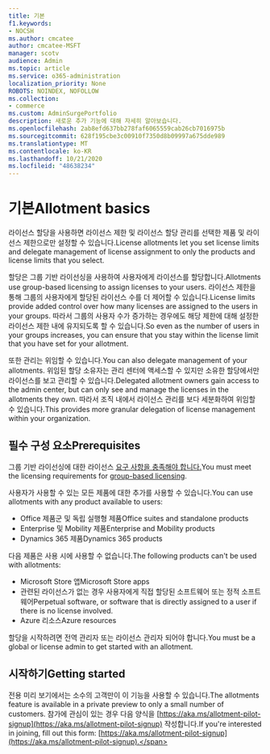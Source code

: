 ```yaml
---
title: 기본
f1.keywords:
- NOCSH
ms.author: cmcatee
author: cmcatee-MSFT
manager: scotv
audience: Admin
ms.topic: article
ms.service: o365-administration
localization_priority: None
ROBOTS: NOINDEX, NOFOLLOW
ms.collection:
- commerce
ms.custom: AdminSurgePortfolio
description: 새로운 추가 기능에 대해 자세히 알아보습니다.
ms.openlocfilehash: 2ab8efd637bb278faf6065559cab26cb7016975b
ms.sourcegitcommit: 628f195cbe3c00910f7350d8b09997a675dde989
ms.translationtype: MT
ms.contentlocale: ko-KR
ms.lasthandoff: 10/21/2020
ms.locfileid: "48638234"
---
```

# <a name="allotment-basics"></a><span data-ttu-id="7350c-103">기본</span><span class="sxs-lookup"><span data-stu-id="7350c-103">Allotment basics</span></span>

<span data-ttu-id="7350c-104">라이선스 할당을 사용하면 라이선스 제한 및 라이선스 할당 관리를 선택한 제품 및 라이선스 제한으로만 설정할 수 있습니다.</span><span class="sxs-lookup"><span data-stu-id="7350c-104">License allotments let you set license limits and delegate management of license assignment to only the products and license limits that you select.</span></span>

<span data-ttu-id="7350c-105">할당은 그룹 기반 라이선싱을 사용하여 사용자에게 라이선스를 할당합니다.</span><span class="sxs-lookup"><span data-stu-id="7350c-105">Allotments use group-based licensing to assign licenses to your users.</span></span> <span data-ttu-id="7350c-106">라이선스 제한을 통해 그룹의 사용자에게 할당된 라이선스 수를 더 제어할 수 있습니다.</span><span class="sxs-lookup"><span data-stu-id="7350c-106">License limits provide added control over how many licenses are assigned to the users in your groups.</span></span> <span data-ttu-id="7350c-107">따라서 그룹의 사용자 수가 증가하는 경우에도 해당 제한에 대해 설정한 라이선스 제한 내에 유지되도록 할 수 있습니다.</span><span class="sxs-lookup"><span data-stu-id="7350c-107">So even as the number of users in your groups increases, you can ensure that you stay within the license limit that you have set for your allotment.</span></span>

<span data-ttu-id="7350c-108">또한 관리는 위임할 수 있습니다.</span><span class="sxs-lookup"><span data-stu-id="7350c-108">You can also delegate management of your allotments.</span></span> <span data-ttu-id="7350c-109">위임된 할당 소유자는 관리 센터에 액세스할 수 있지만 소유한 할당에서만 라이선스를 보고 관리할 수 있습니다.</span><span class="sxs-lookup"><span data-stu-id="7350c-109">Delegated allotment owners gain access to the admin center, but can only see and manage the licenses in the allotments they own.</span></span> <span data-ttu-id="7350c-110">따라서 조직 내에서 라이선스 관리를 보다 세분화하여 위임할 수 있습니다.</span><span class="sxs-lookup"><span data-stu-id="7350c-110">This provides more granular delegation of license management within your organization.</span></span>

## <a name="prerequisites"></a><span data-ttu-id="7350c-111">필수 구성 요소</span><span class="sxs-lookup"><span data-stu-id="7350c-111">Prerequisites</span></span>

<span data-ttu-id="7350c-112">그룹 기반 라이선싱에 대한 라이선스 [요구 사항을 충족해야 합니다.](https://docs.microsoft.com/azure/active-directory/fundamentals/active-directory-licensing-whatis-azure-portal#licensing-requirements)</span><span class="sxs-lookup"><span data-stu-id="7350c-112">You must meet the licensing requirements for [group-based licensing](https://docs.microsoft.com/azure/active-directory/fundamentals/active-directory-licensing-whatis-azure-portal#licensing-requirements).</span></span>

<span data-ttu-id="7350c-113">사용자가 사용할 수 있는 모든 제품에 대한 추가를 사용할 수 있습니다.</span><span class="sxs-lookup"><span data-stu-id="7350c-113">You can use allotments with any product available to users:</span></span>

- <span data-ttu-id="7350c-114">Office 제품군 및 독립 실행형 제품</span><span class="sxs-lookup"><span data-stu-id="7350c-114">Office suites and standalone products</span></span>
- <span data-ttu-id="7350c-115">Enterprise 및 Mobility 제품</span><span class="sxs-lookup"><span data-stu-id="7350c-115">Enterprise and Mobility products</span></span>
- <span data-ttu-id="7350c-116">Dynamics 365 제품</span><span class="sxs-lookup"><span data-stu-id="7350c-116">Dynamics 365 products</span></span>

<span data-ttu-id="7350c-117">다음 제품은 사용 시에 사용할 수 없습니다.</span><span class="sxs-lookup"><span data-stu-id="7350c-117">The following products can't be used with allotments:</span></span>

- <span data-ttu-id="7350c-118">Microsoft Store 앱</span><span class="sxs-lookup"><span data-stu-id="7350c-118">Microsoft Store apps</span></span>
- <span data-ttu-id="7350c-119">관련된 라이선스가 없는 경우 사용자에게 직접 할당된 소프트웨어 또는 정적 소프트웨어</span><span class="sxs-lookup"><span data-stu-id="7350c-119">Perpetual software, or software that is directly assigned to a user if there is no license involved.</span></span>
- <span data-ttu-id="7350c-120">Azure 리소스</span><span class="sxs-lookup"><span data-stu-id="7350c-120">Azure resources</span></span>

<span data-ttu-id="7350c-121">할당을 시작하려면 전역 관리자 또는 라이선스 관리자 되어야 합니다.</span><span class="sxs-lookup"><span data-stu-id="7350c-121">You must be a global or license admin to get started with an allotment.</span></span>

## <a name="getting-started"></a><span data-ttu-id="7350c-122">시작하기</span><span class="sxs-lookup"><span data-stu-id="7350c-122">Getting started</span></span>

<span data-ttu-id="7350c-123">전용 미리 보기에서는 소수의 고객만이 이 기능을 사용할 수 있습니다.</span><span class="sxs-lookup"><span data-stu-id="7350c-123">The allotments feature is available in a private preview to only a small number of customers.</span></span> <span data-ttu-id="7350c-124">참가에 관심이 있는 경우 다음 양식을 [https://aka.ms/allotment-pilot-signup](https://aka.ms/allotment-pilot-signup) 작성합니다.</span><span class="sxs-lookup"><span data-stu-id="7350c-124">If you're interested in joining, fill out this form: [https://aka.ms/allotment-pilot-signup](https://aka.ms/allotment-pilot-signup).</span></span>
